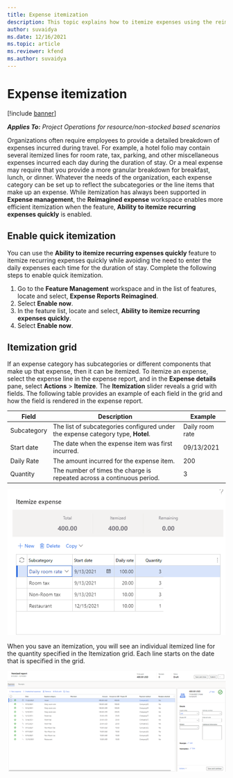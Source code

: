 ```yaml
---
title: Expense itemization
description: This topic explains how to itemize expenses using the reimagined Expense workspace.
author: suvaidya
ms.date: 12/16/2021
ms.topic: article
ms.reviewer: kfend 
ms.author: suvaidya
---
```


# Expense itemization

[!include [banner](../includes/banner.md)]

_**Applies To:** Project Operations for resource/non-stocked based scenarios_

Organizations often require employees to provide a detailed breakdown of expenses incurred during travel. For example, a hotel folio may contain several itemized lines for room rate, tax, parking, and other miscellaneous expenses incurred each day during the duration of stay. Or a meal expense may require that you provide a more granular breakdown for breakfast, lunch, or dinner. Whatever the needs of the organization, each expense category can be set up to reflect the subcategories or the line items that make up an expense. While itemization has always been supported in **Expense management**, the **Reimagined expense** workspace enables more efficient itemization when the feature, **Ability to itemize recurring expenses quickly** is enabled.  

## Enable quick itemization 

You can use the **Ability to itemize recurring expenses quickly** feature to itemize recurring expenses quickly while avoiding the need to enter the daily expenses each time for the duration of stay. Complete the following steps to enable quick itemization.

1. Go to the **Feature Management** workspace and in the list of features, locate and select, **Expense Reports Reimagined**. 
2. Select **Enable now**. 
3. In the feature list, locate and select, **Ability to itemize recurring expenses quickly**.
4. Select **Enable now**. 

## Itemization grid 

If an expense category has subcategories or different components that make up that expense, then it can be itemized. 
To itemize an expense, select the expense line in the expense report, and in the **Expense details** pane, select **Actions** > **Itemize**. The **Itemization** slider reveals a grid with fields. The following table provides an example of each field in the grid and how the field is rendered in the expense report. 

|     Field          |     Description                                                                                  |     Example              |
|--------------------|--------------------------------------------------------------------------------------------------|--------------------------|
|     Subcategory    |     The list of subcategories configured under the expense category type, **Hotel**.             |     Daily room rate      |
|     Start date     |     The date when the expense item was first incurred.                                           |     09/13/2021           |
|     Daily Rate     |     The amount incurred for the expense item.                                                    |     200                  |
|     Quantity       |     The number of times the charge is repeated across a continuous period.                       |     3                    |

![Itemize expense.](media/Itemization%20screen%201.png)

When you save an itemization, you will see an individual itemized line for the quantity specified in the Itemization grid. Each line starts on the date that is specified in the grid.

![Itemized report.](media/Itemization%20screen%202.png)

